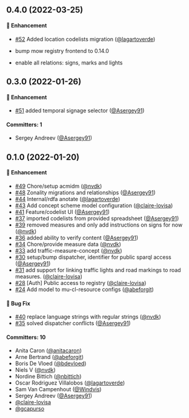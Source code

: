 ## 0.4.0 (2022-03-25)

#### :rocket: Enhancement
* [#52](https://github.com/lblod/app-mow-registry/pull/52) Added location codelists migration ([@lagartoverde](https://github.com/lagartoverde))

* bump mow registry frontend to 0.14.0
* enable all relations: signs, marks and lights


## 0.3.0 (2022-01-26)

#### :rocket: Enhancement
* [#51](https://github.com/lblod/app-mow-registry/pull/51) added temporal signage selector ([@Asergey91](https://github.com/Asergey91))

#### Committers: 1
- Sergey Andreev ([@Asergey91](https://github.com/Asergey91))


## 0.1.0 (2022-01-20)

#### :rocket: Enhancement
* [#49](https://github.com/lblod/app-mow-registry/pull/49) Chore/setup acmidm ([@nvdk](https://github.com/nvdk))
* [#48](https://github.com/lblod/app-mow-registry/pull/48) Zonality migrations and relationships ([@Asergey91](https://github.com/Asergey91))
* [#44](https://github.com/lblod/app-mow-registry/pull/44) Internal/rdfa anotate ([@lagartoverde](https://github.com/lagartoverde))
* [#43](https://github.com/lblod/app-mow-registry/pull/43) Add concept scheme model configuration ([@claire-lovisa](https://github.com/claire-lovisa))
* [#41](https://github.com/lblod/app-mow-registry/pull/41) Feature/codelist UI ([@Asergey91](https://github.com/Asergey91))
* [#37](https://github.com/lblod/app-mow-registry/pull/37) imported codelists from provided spreadsheet ([@Asergey91](https://github.com/Asergey91))
* [#39](https://github.com/lblod/app-mow-registry/pull/39) removed measures and only add instructions on signs for now ([@nvdk](https://github.com/nvdk))
* [#36](https://github.com/lblod/app-mow-registry/pull/36) added ability to verify content ([@Asergey91](https://github.com/Asergey91))
* [#34](https://github.com/lblod/app-mow-registry/pull/34) Chore/provide measure data ([@nvdk](https://github.com/nvdk))
* [#33](https://github.com/lblod/app-mow-registry/pull/33) add traffic-measure-concept ([@nvdk](https://github.com/nvdk))
* [#30](https://github.com/lblod/app-mow-registry/pull/30) setup/bump dispatcher, identifier for public sparql access ([@Asergey91](https://github.com/Asergey91))
* [#31](https://github.com/lblod/app-mow-registry/pull/31) add support for linking traffic lights and road markings to road measures. ([@claire-lovisa](https://github.com/claire-lovisa))
* [#28](https://github.com/lblod/app-mow-registry/pull/28) [Auth] Public access to registry ([@claire-lovisa](https://github.com/claire-lovisa))
* [#24](https://github.com/lblod/app-mow-registry/pull/24) Add model to mu-cl-resource configs ([@abeforgit](https://github.com/abeforgit))

#### :bug: Bug Fix
* [#40](https://github.com/lblod/app-mow-registry/pull/40) replace language strings with regular strings ([@nvdk](https://github.com/nvdk))
* [#35](https://github.com/lblod/app-mow-registry/pull/35) solved dispatcher conflicts ([@Asergey91](https://github.com/Asergey91))

#### Committers: 10
- Anita Caron ([@anitacaron](https://github.com/anitacaron))
- Arne Bertrand ([@abeforgit](https://github.com/abeforgit))
- Boris De Vloed ([@bdevloed](https://github.com/bdevloed))
- Niels V ([@nvdk](https://github.com/nvdk))
- Nordine Bittich ([@nbittich](https://github.com/nbittich))
- Oscar Rodriguez Villalobos ([@lagartoverde](https://github.com/lagartoverde))
- Sam Van Campenhout ([@Windvis](https://github.com/Windvis))
- Sergey Andreev ([@Asergey91](https://github.com/Asergey91))
- [@claire-lovisa](https://github.com/claire-lovisa)
- [@gcapurso](https://github.com/gcapurso)

